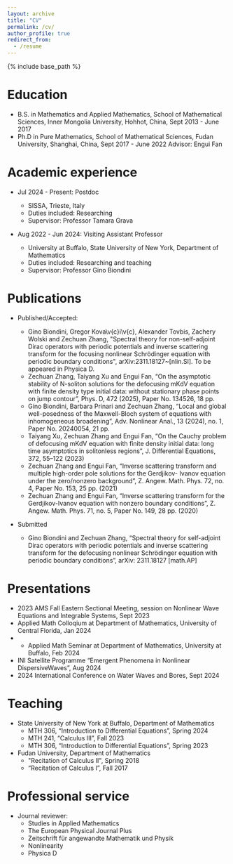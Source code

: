 ```yaml
---
layout: archive
title: "CV"
permalink: /cv/
author_profile: true
redirect_from:
  - /resume
---
```


{% include base_path %}

Education
======
* B.S. in Mathematics and Applied Mathematics, School of Mathematical Sciences, Inner Mongolia University, Hohhot, China, Sept 2013 - June 2017
* Ph.D in Pure Mathematics, School of Mathematical Sciences, Fudan University, Shanghai, China, Sept 2017 - June 2022
Advisor: Engui Fan

Academic experience
======
* Jul 2024 - Present: Postdoc
  * SISSA, Trieste, Italy
  * Duties included: Researching 
  * Supervisor: Professor Tamara Grava

* Aug 2022 - Jun 2024: Visiting Assistant Professor
  * University at Buffalo, State University of New York, Department of Mathematics
  * Duties included: Researching and teaching
  * Supervisor: Professor Gino Biondini

Publications
======
* Published/Accepted:
  * Gino Biondini, Gregor Kova\v{c}i\v{c}, Alexander Tovbis, Zachery Wolski and Zechuan Zhang, "Spectral theory for non-self-adjoint Dirac operators with periodic potentials and inverse scattering transform for the focusing nonlinear Schrödinger equation with periodic boundary conditions",  arXiv:2311.18127~[nlin.SI]. To be appeared in Physica D.
  * Zechuan Zhang, Taiyang Xu and Engui Fan, “On the asymptotic stability of N-soliton solutions for the defocusing mKdV
equation with finite density type initial data: without stationary phase points on jump contour”, Phys. D, 472 (2025),
Paper No. 134526, 18 pp.
  * Gino Biondini, Barbara Prinari and Zechuan Zhang, “Local and global well-posedness of the Maxwell-Bloch system of
equations with inhomogeneous broadening”, Adv. Nonlinear Anal., 13 (2024), no. 1, Paper No. 20240054, 21 pp.
  * Taiyang Xu, Zechuan Zhang and Engui Fan, “On the Cauchy problem of defocusing mKdV equation with finite density
initial data: long time asymptotics in solitonless regions”, J. Differential Equations, 372, 55–122 (2023)
  * Zechuan Zhang and Engui Fan, “Inverse scattering transform and multiple high-order pole solutions for the Gerdjikov-
Ivanov equation under the zero/nonzero background”, Z. Angew. Math. Phys. 72, no. 4, Paper No. 153, 25 pp. (2021)
  * Zechuan Zhang and Engui Fan, “Inverse scattering transform for the Gerdjikov-Ivanov equation with nonzero boundary
conditions”, Z. Angew. Math. Phys. 71, no. 5, Paper No. 149, 28 pp. (2020)

* Submitted
  * Gino Biondini and Zechuan Zhang, “Spectral theory for self-adjoint Dirac operators with periodic potentials and inverse
scattering transform for the defocusing nonlinear Schrödinger equation with periodic boundary conditions”, arXiv:
2311.18127 [math.AP]
  
  
Presentations
======
 * 2023 AMS Fall Eastern Sectional Meeting, session on Nonlinear Wave Equations and Integrable Systems, Sept 2023
 * Applied Math Colloqium at Department of Mathematics, University of Central Florida, Jan 2024
 * * Applied Math Seminar at Department of Mathematics, University at Buffalo, Feb 2024
 * INI Satellite Programme “Emergent Phenomena in Nonlinear DispersiveWaves”, Aug 2024
 * 2024 International Conference on Water Waves and Bores, Sept 2024




  
Teaching
======
 * State University of New York at Buffalo, Department of Mathematics
   *  MTH 306, “Introduction to Differential Equations”, Spring 2024
   *  MTH 241, “Calculus III”, Fall 2023
   *  MTH 306, “Introduction to Differential Equations”, Spring 2023
 * Fudan University, Department of Mathematics
   *  "Recitation of Calculus II", Spring 2018
   *  “Recitation of Calculus I”, Fall 2017
  
Professional service 
======
* Journal reviewer:
  *  Studies in Applied Mathematics 
  *  The European Physical Journal Plus 
  *  Zeitschrift für angewandte Mathematik und Physik
  *  Nonlinearity
  *  Physica D
